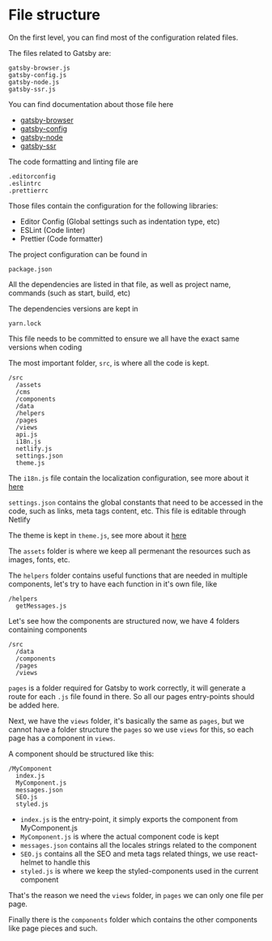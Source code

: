 # File structure

On the first level, you can find most of the configuration related files.

The files related to Gatsby are:

```
gatsby-browser.js
gatsby-config.js
gatsby-node.js
gatsby-ssr.js
```

You can find documentation about those file here

- [gatsby-browser](https://www.gatsbyjs.org/docs/browser-apis/)
- [gatsby-config](https://www.gatsbyjs.org/docs/gatsby-config/)
- [gatsby-node](https://www.gatsbyjs.org/docs/node-apis/)
- [gatsby-ssr](https://www.gatsbyjs.org/docs/ssr-apis/)

The code formatting and linting file are

```
.editorconfig
.eslintrc
.prettierrc
```

Those files contain the configuration for the following libraries:

- Editor Config (Global settings such as indentation type, etc)
- ESLint (Code linter)
- Prettier (Code formatter)

The project configuration can be found in

```
package.json
```

All the dependencies are listed in that file, as well as project name, commands (such as start, build, etc)

The dependencies versions are kept in

```
yarn.lock
```

This file needs to be committed to ensure we all have the exact same versions when coding

The most important folder, `src`, is where all the code is kept.

```
/src
  /assets
  /cms
  /components
  /data
  /helpers
  /pages
  /views
  api.js
  i18n.js
  netlify.js
  settings.json
  theme.js
```


The `i18n.js` file contain the localization configuration, see more about it [here](/localization.md)

`settings.json` contains the global constants that need to be accessed in the code, such as links, meta tags content, etc. This file is editable through Netlify

The theme is kept in `theme.js`, see more about it [here](/styling.md)

The `assets` folder is where we keep all permenant the resources such as images, fonts, etc.

The `helpers` folder contains useful functions that are needed in multiple components, let's try to have each function in it's own file, like

```
/helpers
  getMessages.js
```

Let's see how the components are structured now, we have 4 folders containing components

```
/src
  /data
  /components
  /pages
  /views
```

`pages` is a folder required for Gatsby to work correctly, it will generate a route for each `.js` file found in there. So all our pages entry-points should be added here.

Next, we have the `views` folder, it's basically the same as `pages`, but we cannot have a folder structure the `pages` so we use `views` for this, so each page has a component in `views`.

A component should be structured like this:

```
/MyComponent
  index.js
  MyComponent.js
  messages.json
  SEO.js
  styled.js
```

- `index.js` is the entry-point, it simply exports the component from MyComponent.js
- `MyComponent.js` is where the actual component code is kept
- `messages.json` contains all the locales strings related to the component
- `SEO.js` contains all the SEO and meta tags related things, we use react-helmet to handle this
- `styled.js` is where we keep the styled-components used in the current component

That's the reason we need the `views` folder, in `pages` we can only one file per page.

Finally there is the `components` folder which contains the other components like page pieces and such.
